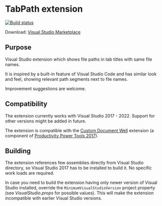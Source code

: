 # TabPath extension

[![Build status](https://ci.appveyor.com/api/projects/status/wto719b7q7k0lpup?svg=true)](https://ci.appveyor.com/project/DarkDaskin/vstabpath)

Download: [Visual Studio Marketplace](https://marketplace.visualstudio.com/items?itemName=darkdaskin.tabpath)

## Purpose

Visual Studio extension which shows file paths in tab titles with same file names.

It is inspired by a built-in feature of Visual Studio Code and has similar look and feel, showing relevant path segments next to file names.

Improvement suggestions are welcome.

## Compatibility

The extension currently works with Visual Studio 2017 - 2022. Support for other versions might be added in future.

The extension is compatible with the [Custom Document Well](https://marketplace.visualstudio.com/items?itemName=VisualStudioPlatformTeam.CustomDocumentWell) extension (a component of [Productivity Power Tools 2017](https://marketplace.visualstudio.com/items?itemName=VisualStudioProductTeam.ProductivityPowerPack2017)).

## Building

The extension references few assemblies directly from Visual Studio directory, so Visual Studio 2017 has to be installed to build it. No specific work loads are required.

In case you need to build the extension having only newer version of Visual Studio installed, override the `MinimumVisualStudioVersion` project property (see *VisualStudio.props* for possible values). This will make the extension incompatible with earlier Visual Studio versions.